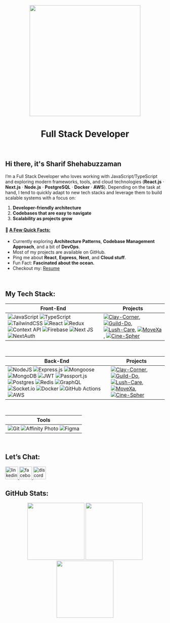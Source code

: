 <div align="center">
  <img height="350" src="https://i.ibb.co.com/7NQd8p73/cover-photo.png"  />
<!--   <img height="650" src="https://i.ibb.co.com/99Q2ZnNF/cover-photo.png"  /> -->
</div>


<h1 align="center">Full Stack Developer</h1>
<br/>

###

## Hi there, it's Sharif Shehabuzzaman 
I’m a Full Stack Developer who loves working with JavaScript/TypeScript and exploring modern frameworks, tools, and cloud technologies (<b>React.js</b> · <b>Next.js</b> · <b>Node.js</b> · <b>PostgreSQL</b> · <b>Docker</b> · <b>AWS</b>). Depending on the task at hand, I tend to quickly adapt to new tech stacks and leverage them to build scalable systems with a focus on:
1. **Developer-friendly architecture**
2. **Codebases that are easy to navigate**
3. **Scalability as projects grow**

<h4>💫 <ins>A Few Quick Facts:</ins></h4>

- Currently exploring  **Architecture Patterns**, **Codebase Management Approach**, and a bit of **DevOps**.
- Most of my projects are available on GitHub.
- Ping me about **React**, **Express**, **Next**, and **Cloud stuff**.
- Fun Fact: **Fascinated about the ocean.**
- Checkout my: <a href="https://drive.google.com/file/d/1GWL3OZzYcFtFcj4z61Bc3g5Dw5mApc1U/view?usp=drive_link">Resume</a>

<br/>

## My Tech Stack:
<!-- START OF FrontEnd STACK -->
| **Front-End** | **Projects** |
| - | - |
| ![JavaScript](https://img.shields.io/badge/javascript-%23F7DF1E.svg?style=for-the-badge&logo=javascript&logoColor=black) ![TypeScript](https://img.shields.io/badge/typescript-%23007ACC.svg?style=for-the-badge&logo=typescript&logoColor=white) ![TailwindCSS](https://img.shields.io/badge/tailwindcss-%2338B2AC.svg?style=for-the-badge&logo=tailwind-css&logoColor=white) ![React](https://img.shields.io/badge/react-%2320232a.svg?style=for-the-badge&logo=react&logoColor=%2361DAFB) ![Redux](https://img.shields.io/badge/redux-%23593d88.svg?style=for-the-badge&logo=redux&logoColor=white) ![Context API](https://img.shields.io/badge/Context--API-%2332A1C2.svg?style=for-the-badge&logo=react&logoColor=white) ![Firebase](https://img.shields.io/badge/firebase-a08021?style=for-the-badge&logo=firebase&logoColor=ffcd34) ![Next JS](https://img.shields.io/badge/Next.JS-black?style=for-the-badge&logo=next.js&logoColor=white) ![NextAuth](https://img.shields.io/badge/NextAuth-%2361DAFB.svg?style=for-the-badge&logo=next-auth&logoColor=white)| [![Clay-Corner](https://img.shields.io/static/v1?label=&message=Clay-Corner&color=000605&logo=github&logoColor=FFFFFF&labelColor=000605)](https://github.com/sharifshehab/Clay-Corner), [![Guild-Do](https://img.shields.io/static/v1?label=&message=Guild-Do&color=000605&logo=github&logoColor=FFFFFF&labelColor=000605)](https://github.com/sharifshehab/guild-do), [![Lush-Care](https://img.shields.io/static/v1?label=&message=Lush-Care&color=000605&logo=github&logoColor=FFFFFF&labelColor=000605)](https://github.com/sharifshehab/Lush-Care), [![MoveXa](https://img.shields.io/static/v1?label=&message=MoveXa&color=000605&logo=github&logoColor=FFFFFF&labelColor=000605)](https://github.com/sharifshehab/MoveXa), [![Cine-Spher](https://img.shields.io/static/v1?label=&message=Cine-Spher&color=000605&logo=github&logoColor=FFFFFF&labelColor=000605)](https://github.com/sharifshehab/Cine-Spher)  |
<!-- END OF FrontEnd STACK -->

<br/>

<!-- START OF BackEnd STACK -->
| **Back-End** | **Projects** |
| - | - |
| ![NodeJS](https://img.shields.io/badge/node.js-6DA55F?style=for-the-badge&logo=node.js&logoColor=white) ![Express.js](https://img.shields.io/badge/express.js-%23404d59.svg?style=for-the-badge&logo=express&logoColor=%2361DAFB) ![Mongoose](https://img.shields.io/badge/Mongoose-white.svg?style=for-the-badge&logo=mongoose&logoColor=a03333) ![MongoDB](https://img.shields.io/badge/MongoDB-%234ea94b.svg?style=for-the-badge&logo=mongodb&logoColor=white) ![JWT](https://img.shields.io/badge/JWT-%2320232a?style=for-the-badge&logo=JSON%20web%20tokens) ![Passport.js](https://img.shields.io/badge/Passport.js-000000?style=for-the-badge&logo=passport&logoColor=34E27A&labelColor=000000) ![Postgres](https://img.shields.io/badge/postgres-%23316192.svg?style=for-the-badge&logo=postgresql&logoColor=white) ![Redis](https://img.shields.io/badge/Redis-%23DC382D.svg?style=for-the-badge&logo=redis&logoColor=white) ![GraphQL](https://img.shields.io/badge/-GraphQL-E10098?style=for-the-badge&logo=graphql&logoColor=white) ![Socket.io](https://img.shields.io/badge/Socket.io-black?style=for-the-badge&logo=socket.io&badgeColor=010101) ![Docker](https://img.shields.io/badge/docker-%230db7ed.svg?style=for-the-badge&logo=docker&logoColor=white) ![GitHub Actions](https://img.shields.io/badge/github%20actions-%232671E5.svg?style=for-the-badge&logo=githubactions&logoColor=white) ![AWS](https://img.shields.io/badge/AWS-%23FF9900.svg?style=for-the-badge&logo=amazon-aws&logoColor=white)| [![Clay-Corner](https://img.shields.io/static/v1?label=&message=Clay-Corner&color=000605&logo=github&logoColor=FFFFFF&labelColor=000605)](https://github.com/sharifshehab/cc-server), [![Guild-Do](https://img.shields.io/static/v1?label=&message=Guild-Do&color=000605&logo=github&logoColor=FFFFFF&labelColor=000605)](https://github.com/sharifshehab/guild-do-server), [![Lush-Care](https://img.shields.io/static/v1?label=&message=Lush-Care&color=000605&logo=github&logoColor=FFFFFF&labelColor=000605)](https://github.com/sharifshehab/lush-care-server), [![MoveXa](https://img.shields.io/static/v1?label=&message=MoveXa&color=000605&logo=github&logoColor=FFFFFF&labelColor=000605)](https://github.com/sharifshehab/moveXa-server), [![Cine-Spher](https://img.shields.io/static/v1?label=&message=Cine-Spher&color=000605&logo=github&logoColor=FFFFFF&labelColor=000605)](https://github.com/sharifshehab/cine-spher-server)  |
<!-- END OF BackEnd STACK -->

<br/>

<!-- START OF Tools -->
<div align="center">

| **Tools** | 
| - |
| ![Git](https://img.shields.io/badge/git-%23F05033.svg?style=for-the-badge&logo=git&logoColor=white) ![Affinity Photo](https://img.shields.io/badge/affinityphoto-%237E4DD2.svg?style=for-the-badge&logo=affinity-photo&logoColor=white) ![Figma](https://img.shields.io/badge/figma-%23F24E1E.svg?style=for-the-badge&logo=figma&logoColor=white) |

</div>

<!-- END OF Tools -->

<br/>

## Let’s Chat:
<div align="left">
  <a href="https://www.linkedin.com/in/sharifshehab" target="_blank">
    <img src="https://img.shields.io/static/v1?message=LinkedIn&logo=linkedin&label=&color=0077B5&logoColor=white&labelColor=&style=for-the-badge" height="40" alt="linkedin logo"  />
  </a>
  <a href="https://www.facebook.com/svshuvo.4.0" target="_blank">
    <img src="https://img.shields.io/static/v1?message=Facebook&logo=facebook&label=&color=1877F2&logoColor=white&labelColor=&style=for-the-badge" height="40" alt="facebook logo"  />
  </a>
  <a href="https://discord.com/users/svshuvo1885" target="_blank">
    <img src="https://img.shields.io/static/v1?message=Discord&logo=discord&label=&color=7289DA&logoColor=white&labelColor=&style=for-the-badge" height="40" alt="discord logo"  />
  </a>
</div>

</div>

## GitHub Stats:
<div align="center">
  <span style="display: inline-block; vertical-align: middle;">
    <img src="https://github-readme-stats.vercel.app/api?username=sharifshehab&theme=aura&hide_border=false&include_all_commits=true&count_private=false" height="180"/>
    <img src="https://nirzak-streak-stats.vercel.app/?user=sharifshehab&theme=aura&hide_border=false" height="180"/>
    <img src="https://github-readme-stats.vercel.app/api/top-langs/?username=sharifshehab&theme=aura&hide_border=false&include_all_commits=true&count_private=false&layout=compact" height="180"/>
  </span>
</div>




